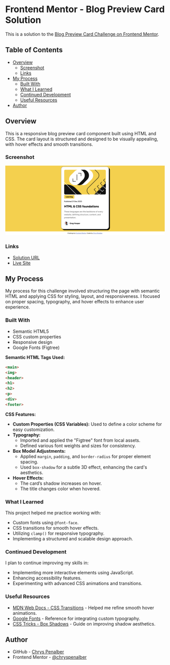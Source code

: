 # Frontend Mentor - Blog Preview Card Solution

This is a solution to the [Blog Preview Card Challenge on Frontend Mentor](https://www.frontendmentor.io/challenges/).

## Table of Contents

- [Overview](#overview)
  - [Screenshot](#screenshot)
  - [Links](#links)
- [My Process](#my-process)
  - [Built With](#built-with)
  - [What I Learned](#what-i-learned)
  - [Continued Development](#continued-development)
  - [Useful Resources](#useful-resources)
- [Author](#author)

## Overview

This is a responsive blog preview card component built using HTML and CSS. The card layout is structured and designed to be visually appealing, with hover effects and smooth transitions.

### Screenshot

![Blog Preview Card Screenshot](./assets/images/screenshot-blog.png)

### Links

- [Solution URL](https://github.com/chryspenalber/blog-preview-card)
- [Live Site](https://chryspenalber.github.io/blog-preview-card/)

## My Process

My process for this challenge involved structuring the page with semantic HTML and applying CSS for styling, layout, and responsiveness. I focused on proper spacing, typography, and hover effects to enhance user experience.

### Built With

- Semantic HTML5
- CSS custom properties
- Responsive design
- Google Fonts (Figtree)

**Semantic HTML Tags Used:**

```html
<main>
<img>
<header>
<h1>
<h2>
<p>
<div>
<footer>
```

**CSS Features:**

- **Custom Properties (CSS Variables):** Used to define a color scheme for easy customization.
- **Typography:**
  - Imported and applied the "Figtree" font from local assets.
  - Defined various font weights and sizes for consistency.
- **Box Model Adjustments:**
  - Applied `margin`, `padding`, and `border-radius` for proper element spacing.
  - Used `box-shadow` for a subtle 3D effect, enhancing the card's aesthetics.
- **Hover Effects:**
  - The card’s shadow increases on hover.
  - The title changes color when hovered.

### What I Learned

This project helped me practice working with:

- Custom fonts using `@font-face`.
- CSS transitions for smooth hover effects.
- Utilizing `clamp()` for responsive typography.
- Implementing a structured and scalable design approach.

### Continued Development

I plan to continue improving my skills in:

- Implementing more interactive elements using JavaScript.
- Enhancing accessibility features.
- Experimenting with advanced CSS animations and transitions.

### Useful Resources

- [MDN Web Docs - CSS Transitions](https://developer.mozilla.org/en-US/docs/Web/CSS/CSS_Transitions) - Helped me refine smooth hover animations.
- [Google Fonts](https://fonts.google.com/) - Reference for integrating custom typography.
- [CSS Tricks - Box Shadows](https://css-tricks.com/almanac/properties/b/box-shadow/) - Guide on improving shadow aesthetics.

## Author

- GitHub - [Chrys Penalber](https://github.com/chryspenalber)
- Frontend Mentor - [@chryspenalber](https://www.frontendmentor.io/profile/chryspenalber)

